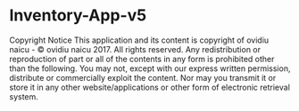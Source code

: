 # Inventory-App-v5
Copyright Notice This application and its content is copyright of ovidiu naicu - © ovidiu naicu 2017. All rights reserved. Any redistribution or reproduction of part or all of the contents in any form is prohibited other than the following. You may not, except with our express written permission, distribute or commercially exploit the content. Nor may you transmit it or store it in any other website/applications or other form of electronic retrieval system.
